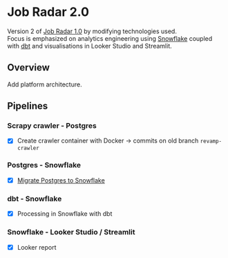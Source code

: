 # Job Radar 2.0

Version 2 of [Job Radar 1.0](https://github.com/FelitaD/job-radar-1.0) by modifying technologies used.
<br>Focus is emphasized on analytics engineering using [Snowflake](https://www.snowflake.com/en/) coupled with [dbt](https://www.getdbt.com/) 
and visualisations in Looker Studio and Streamlit.

## Overview

Add platform architecture.

## Pipelines

### Scrapy crawler - Postgres

- [x] Create crawler container with Docker -> commits on old branch `revamp-crawler`

### Postgres - Snowflake

- [x] [Migrate Postgres to Snowflake](https://github.com/FelitaD/Learning-in-Public/blob/main/Databases/Data%20Lakes%20%26%20Data%20Warehouses/Snowflake/Migrate%20Postgres%20to%20Snowflake.md)

### dbt - Snowflake

- [x] Processing in Snowflake with dbt

### Snowflake - Looker Studio / Streamlit

- [x] Looker report

